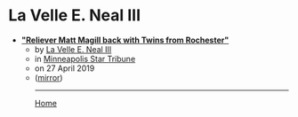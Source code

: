 # La Velle E. Neal III

 - [**"Reliever Matt Magill back with Twins from Rochester"**](https://www.startribune.com/reliever-matt-magill-back-with-twins/509115892/)<ul><li>by [La Velle E. Neal III](../../authors/la-velle-e-neal-iii/index.md)</li><li>in [Minneapolis Star Tribune](https://www.startribune.com/)</li><li>on 27 April 2019</li><li>([mirror](https://web.archive.org/web/*/https://www.startribune.com/reliever-matt-magill-back-with-twins/509115892/))</li><ul>

----

[Home](../index.md)
